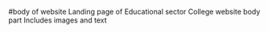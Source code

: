 #body of website
Landing page of Educational sector
College website body part
Includes images and text
